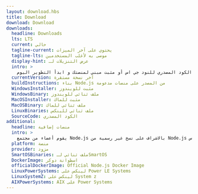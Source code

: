 ```yaml
---
layout: download.hbs
title: Download
download: Download
downloads:
  headline: Downloads
  lts: LTS
  current: حالي
  tagline-current: يحتوي على آخر الميزات
  tagline-lts: موصى به لأغلب المستخدمين
  display-hint: عرض التنزيلات لـ
  intro: >
    قم بتنزيل الكود المصدري للنود جي اس أو مثبت مبني لمنصتك و ابدأ التطوير اليوم.
  currentVersion: آخر نسخة مستقرة
  buildInstructions: بناء Node.js من المصدر على منصات مدعومة
  WindowsInstaller: مثبت للويندوز
  WindowsBinary: ملف ثنائي للويندوز
  MacOSInstaller: مثبت للماك
  MacOSBinary: ملف ثنائي للماك
  LinuxBinaries: ملف ثنائي للينكس
  SourceCode: الكود المصدري
additional:
  headline: منصات إضافية
  intro: >
    يقوم أعضاء من مجتمع Node.js بالاشراف على نسخ غير رسمية من Node.js لمنصات أخرى. يجب التذكير أن هذه النسخ غير مدعومة من الفريق الأساسي للنود جي اس و قد لا تكون على نفس مستوى التطوير الخاص بالاصدارات الحالية للنود جي اس.
  platform: منصة
  provider: مزود
  SmartOSBinaries: ملف ثنائي لـSmartOS
  DockerImage: اسطوانة دوكر
  officialDockerImage: Official Node.js Docker Image
  LinuxPowerSystems: لينكس على Power LE Systems
  LinuxSystemZ: لينكس على System z
  AIXPowerSystems: AIX على Power Systems
---
```



